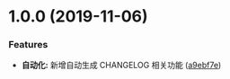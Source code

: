# 1.0.0 (2019-11-06)

### Features

- **自动化:** 新增自动生成 CHANGELOG 相关功能 ([a9ebf7e](https://github.com/godbasin/wxapp-typescript-demo/commit/a9ebf7ee0ca53a4906ed77106b65f6d6bef92f9b))
